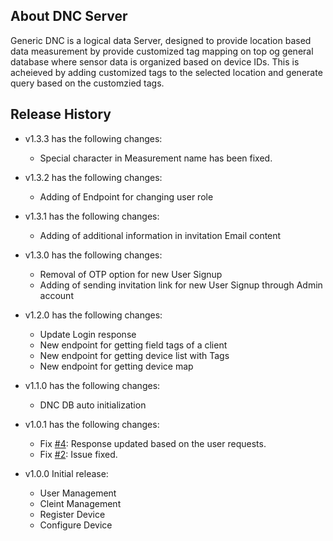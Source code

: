 ## About DNC Server
Generic DNC is a logical data Server, designed to provide location based data measurement by provide customized tag mapping on top og general database where sensor data is organized based on device IDs. This is acheieved by adding customized tags to the selected location and generate query based on the customzied tags.

## Release History

- v1.3.3 has the following changes:
  - Special character in Measurement name has been fixed.

- v1.3.2 has the following changes:
  - Adding of Endpoint for changing user role

- v1.3.1 has the following changes:
  - Adding of additional information in invitation Email content


- v1.3.0 has the following changes:
  - Removal of OTP option for new User Signup
  - Adding of sending invitation link for new User Signup through Admin account

- v1.2.0 has the following changes:
  - Update Login response
  - New endpoint for getting field tags of a client
  - New endpoint for getting device list with Tags
  - New endpoint for getting device map

- v1.1.0 has the following changes:
  - DNC DB auto initialization

- v1.0.1 has the following changes:
  - Fix [#4](https://gitlab-x.mcci.com/client/milkweed/mcgraw/dnc/dnc-server/-/issues/4): Response updated based on the user requests.
  - Fix [#2](https://gitlab-x.mcci.com/client/milkweed/mcgraw/dnc/dnc-server/-/issues/2): Issue fixed.

- v1.0.0 Initial release:
  - User Management
  - Cleint Management
  - Register Device
  - Configure Device
